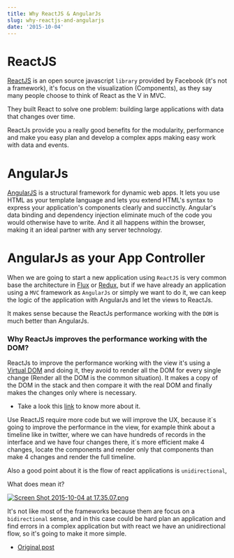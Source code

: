 ```yaml
---
title: Why ReactJS & AngularJs
slug: why-reactjs-and-angularjs
date: '2015-10-04'
---
```


# ReactJS

[ReactJS](https://facebook.github.io/react/docs/why-react.html) is an open source javascript `library` provided by Facebook (it's not a framework), it's focus on the visualization (Components), as they say many people choose to think of React as the V in MVC.

They built React to solve one problem: building large applications with data that changes over time.

ReactJs provide you a really good benefits for the modularity, performance and make you easy plan and develop a complex apps making easy work with data and events.

# AngularJs

[AngularJS](https://docs.angularjs.org/guide/introduction) is a structural framework for dynamic web apps. It lets you use HTML as your template language and lets you extend HTML's syntax to express your application's components clearly and succinctly. Angular's data binding and dependency injection eliminate much of the code you would otherwise have to write. And it all happens within the browser, making it an ideal partner with any server technology.

# AngularJs as your App Controller

When we are going to start a new application using `ReactJS` is very common base the architecture in [Flux](https://facebook.github.io/flux/) or [Redux](https://github.com/rackt/redux), but if we have already an application using a `MVC` framework as `AngularJs` or simply we want to do it, we can keep the logic of the application with AngularJs and let the views to ReactJs.

It makes sense because the ReactJs performance working with the `DOM` is much better than AngularJs.

### Why ReactJs improves the performance working with the DOM?

ReactJs to improve the performance working with the view it's using a [Virtual DOM](https://en.wikipedia.org/wiki/Document_Object_Model) and doing it, they avoid to render all the DOM for every single change (Render all the DOM is the common situation). It makes a copy of the DOM in the stack and then compare it with the real DOM and finally makes the changes only where is necessary.

- Take a look this [link](https://facebook.github.io/react/docs/advanced-performance.html) to know more about it.

Use ReactJS require more code but we will improve the UX, because it´s going to improve the performance in the view, for example think about a timeline like in twitter, where we can have hundreds of records in the interface and we have four changes there, it´s more efficient make 4 changes, locate the components and render only that components than make 4 changes and render the full timeline.

Also a good point about it is the flow of react applications is `unidirectional`,

What does mean it?

[![Screen Shot 2015-10-04 at 17.35.07.png](https://svbtleusercontent.com/tueqztb7fi1wa_small.png)](https://svbtleusercontent.com/tueqztb7fi1wa.png)

It's not like most of the frameworks because them are focus on a `bidirectional` sense, and in this case could be hard plan an application and find errors in a complex application but with react we have an unidirectional flow, so it's going to make it more simple.

- [Original post](https://gon250.svbtle.com/starting-with-reactjs-facebook-library-jsx)
